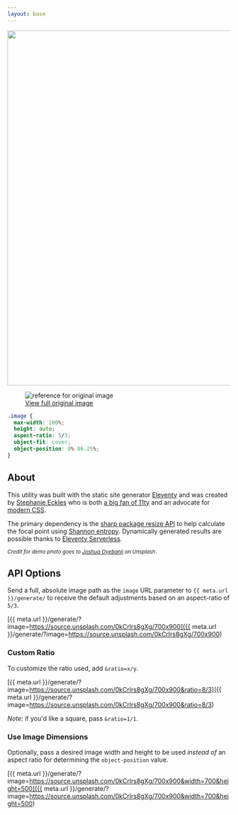 ```yaml
---
layout: base
---
```


<img class="image" src="https://source.unsplash.com/0kCrlrs8gXg/700x900" width="800" height="480" style="object-position: 0% 86.25%; height: auto; aspect-ratio: 5/3;">

<div class="meta">
<figure>
<img class="reference" src="https://source.unsplash.com/0kCrlrs8gXg/700x900" alt="reference for original image">
<figcaption><a href="https://source.unsplash.com/0kCrlrs8gXg/700x900">View full original image</a></figcaption>
</figure>

```css
.image {
  max-width: 100%;
  height: auto;
  aspect-ratio: 5/3;
  object-fit: cover;
  object-position: 0% 86.25%;
}
```

</div>

<article>

## About

This utility was built with the static site generator [Eleventy](https://11ty.dev) and was created by [Stephanie Eckles](https://twitter.com/5t3ph) who is both [a big fan of 11ty](https://11ty.rocks) and an advocate for [modern CSS](https://moderncss.dev).

The primary dependency is the [sharp package resize API](https://sharp.pixelplumbing.com/api-resize) to help calculate the focal point using [Shannon entropy](https://en.wikipedia.org/wiki/Entropy_%28information_theory%29). Dynamically generated results are possible thanks to [Eleventy Serverless](https://www.11ty.dev/docs/plugins/serverless/).

<small><em>Credit for demo photo goes to <a href="https://unsplash.com/photos/0kCrlrs8gXg">Joshua Oyebanji</a> on Unsplash</em>.</small>

## API Options

Send a full, absolute image path as the `image` URL parameter to `{{ meta.url }}/generate/` to receive the default adjustments based on an aspect-ratio of `5/3`.

[{{ meta.url }}/generate/?image=https://source.unsplash.com/0kCrlrs8gXg/700x900]({{ meta.url }}/generate/?image=https://source.unsplash.com/0kCrlrs8gXg/700x900)

### Custom Ratio

To customize the ratio used, add `&ratio=x/y`.

[{{ meta.url }}/generate/?image=https://source.unsplash.com/0kCrlrs8gXg/700x900&ratio=8/3]({{ meta.url }}/generate/?image=https://source.unsplash.com/0kCrlrs8gXg/700x900&ratio=8/3)

_Note:_ if you'd like a square, pass `&ratio=1/1`.

### Use Image Dimensions

Optionally, pass a desired image width and height to be used _instead of_ an aspect ratio for determining the `object-position` value.

[{{ meta.url }}/generate/?image=https://source.unsplash.com/0kCrlrs8gXg/700x900&width=700&height=500]({{ meta.url }}/generate/?image=https://source.unsplash.com/0kCrlrs8gXg/700x900&width=700&height=500)

</article>

